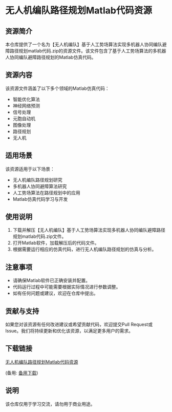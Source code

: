 # 无人机编队路径规划Matlab代码资源

## 资源简介

本仓库提供了一个名为【无人机编队】基于人工势场算法实现多机器人协同编队避障路径规划matlab代码.zip的资源文件。该文件包含了基于人工势场算法的多机器人协同编队避障路径规划的Matlab仿真代码。

## 资源内容

该资源文件涵盖了以下多个领域的Matlab仿真代码：

- 智能优化算法
- 神经网络预测
- 信号处理
- 元胞自动机
- 图像处理
- 路径规划
- 无人机

## 适用场景

该资源适用于以下场景：

- 无人机编队路径规划研究
- 多机器人协同避障算法研究
- 人工势场算法在路径规划中的应用
- Matlab仿真代码学习与开发

## 使用说明

1. 下载并解压【无人机编队】基于人工势场算法实现多机器人协同编队避障路径规划matlab代码.zip文件。
2. 打开Matlab软件，加载解压后的代码文件。
3. 根据需要运行相应的仿真代码，进行无人机编队路径规划的仿真与分析。

## 注意事项

- 请确保Matlab软件已正确安装并配置。
- 代码运行过程中可能需要根据实际情况进行参数调整。
- 如有任何问题或建议，欢迎在仓库中提出。

## 贡献与支持

如果您对该资源有任何改进建议或希望贡献代码，欢迎提交Pull Request或Issue。我们将持续更新和优化该资源，以满足更多用户的需求。

## 下载链接
[无人机编队路径规划Matlab代码资源](https://pan.quark.cn/s/36f38fc08ca1) 

(备用: [备用下载](https://pan.baidu.com/s/16-Z4s3BEbfwsslCQJ6SAGQ?pwd=1234))

## 说明

该仓库仅用于学习交流，请勿用于商业用途。
